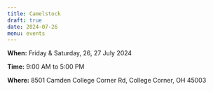 ```yaml
---
title: Camelstock 
draft: true
date: 2024-07-26
menu: events
---
```


**When:** Friday & Saturday, 26, 27 July 2024
<!--more-->

**Time:** 9:00 AM to 5:00 PM

**Where:** 8501 Camden College Corner Rd, College Corner, OH 45003
